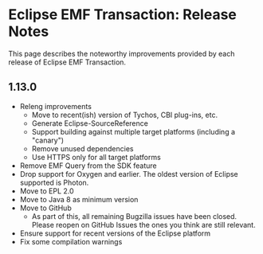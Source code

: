 # Eclipse EMF Transaction: Release Notes

This page describes the noteworthy improvements provided by each release of Eclipse EMF Transaction.

## 1.13.0

* Releng improvements
  * Move to recent(ish) version of Tychos, CBI plug-ins, etc.
  * Generate Eclipse-SourceReference
  * Support building against multiple target platforms (including a "canary")
  * Remove unused dependencies
  * Use HTTPS only for all target platforms
* Remove EMF Query from the SDK feature
* Drop support for Oxygen and earlier. The oldest version of Eclipse supported is Photon.
* Move to EPL 2.0
* Move to Java 8 as minimum version
* Move to GitHub
  * As part of this, all remaining Bugzilla issues have been closed. Please reopen on GitHub Issues the ones you think are still relevant.
* Ensure support for recent versions of the Eclipse platform
* Fix some compilation warnings
